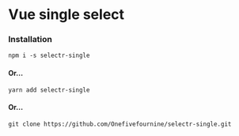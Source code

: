 # Vue single select

### Installation

```
npm i -s selectr-single
```

#### Or...

```
yarn add selectr-single
```

#### Or...

```
git clone https://github.com/Onefivefournine/selectr-single.git
```